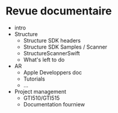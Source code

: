 # Revue documentaire
- intro
- Structure
  - Structure SDK headers
  - Structure SDK Samples / Scanner
  - StructureScannerSwift
  - What's left to do
- AR
  - Apple Developpers doc
  - Tutorials
  - ...
- Project management
  - GTI510/GTI515
  - Documentation fourniew
